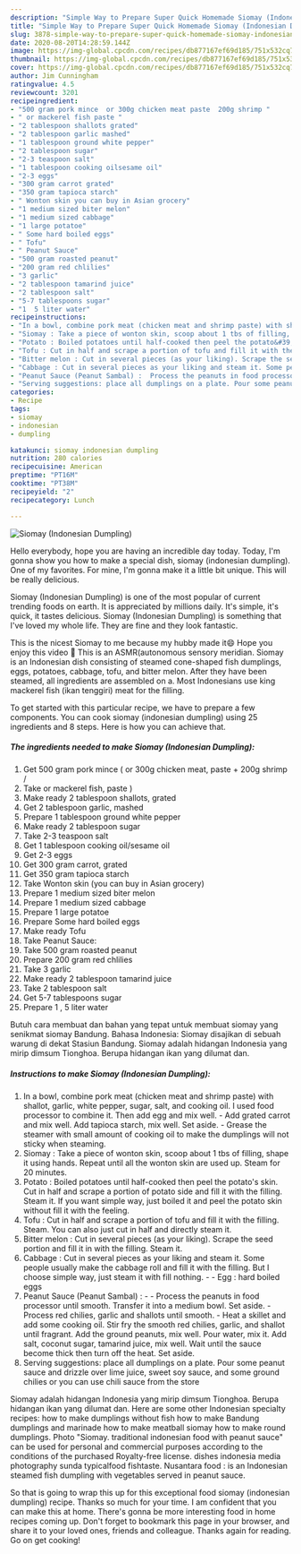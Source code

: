 ```yaml
---
description: "Simple Way to Prepare Super Quick Homemade Siomay (Indonesian Dumpling)"
title: "Simple Way to Prepare Super Quick Homemade Siomay (Indonesian Dumpling)"
slug: 3878-simple-way-to-prepare-super-quick-homemade-siomay-indonesian-dumpling
date: 2020-08-20T14:28:59.144Z
image: https://img-global.cpcdn.com/recipes/db877167ef69d185/751x532cq70/siomay-indonesian-dumpling-recipe-main-photo.jpg
thumbnail: https://img-global.cpcdn.com/recipes/db877167ef69d185/751x532cq70/siomay-indonesian-dumpling-recipe-main-photo.jpg
cover: https://img-global.cpcdn.com/recipes/db877167ef69d185/751x532cq70/siomay-indonesian-dumpling-recipe-main-photo.jpg
author: Jim Cunningham
ratingvalue: 4.5
reviewcount: 3201
recipeingredient:
- "500 gram pork mince  or 300g chicken meat paste  200g shrimp "
- " or mackerel fish paste "
- "2 tablespoon shallots grated"
- "2 tablespoon garlic mashed"
- "1 tablespoon ground white pepper"
- "2 tablespoon sugar"
- "2-3 teaspoon salt"
- "1 tablespoon cooking oilsesame oil"
- "2-3 eggs"
- "300 gram carrot grated"
- "350 gram tapioca starch"
- " Wonton skin you can buy in Asian grocery"
- "1 medium sized biter melon"
- "1 medium sized cabbage"
- "1 large potatoe"
- " Some hard boiled eggs"
- " Tofu"
- " Peanut Sauce"
- "500 gram roasted peanut"
- "200 gram red chlilies"
- "3 garlic"
- "2 tablespoon tamarind juice"
- "2 tablespoon salt"
- "5-7 tablespoons sugar"
- "1  5 liter water"
recipeinstructions:
- "In a bowl, combine pork meat (chicken meat and shrimp paste) with shallot, garlic, white pepper, sugar, salt, and cooking oil. I used food processor to combine it. Then add egg and mix well. Add grated carrot and mix well. Add tapioca starch, mix well. Set aside. Grease the steamer with small amount of cooking oil to make the dumplings will not sticky when steaming."
- "Siomay : Take a piece of wonton skin, scoop about 1 tbs of filling, shape it using hands. Repeat until all the wonton skin are used up. Steam for 20 minutes."
- "Potato : Boiled potatoes until half-cooked then peel the potato&#39;s skin. Cut in half and scrape a portion of potato side and fill it with the filling. Steam it. If you want simple way, just boiled it and peel the potato skin without fill it with the feeling."
- "Tofu : Cut in half and scrape a portion of tofu and fill it with the filling. Steam. You can also just cut in half and directly steam it."
- "Bitter melon : Cut in several pieces (as your liking). Scrape the seed portion and fill it in with the filling. Steam it."
- "Cabbage : Cut in several pieces as your liking and steam it. Some people usually make the cabbage roll and fill it with the filling. But I choose simple way, just steam it with fill nothing.  Egg : hard boiled eggs"
- "Peanut Sauce (Peanut Sambal) :  Process the peanuts in food processor until smooth. Transfer it into a medium bowl. Set aside. Process red chilies, garlic and shallots until smooth. Heat a skillet and add some cooking oil. Stir fry the smooth red chilies, garlic, and shallot until fragrant. Add the ground peanuts, mix well. Pour water, mix it. Add salt, coconut sugar, tamarind juice, mix well. Wait until the sauce become thick then turn off the heat. Set aside."
- "Serving suggestions: place all dumplings on a plate. Pour some peanut sauce and drizzle over lime juice, sweet soy sauce, and some ground chilies or you can use chili sauce from the store"
categories:
- Recipe
tags:
- siomay
- indonesian
- dumpling

katakunci: siomay indonesian dumpling 
nutrition: 280 calories
recipecuisine: American
preptime: "PT16M"
cooktime: "PT38M"
recipeyield: "2"
recipecategory: Lunch

---
```



![Siomay (Indonesian Dumpling)](https://img-global.cpcdn.com/recipes/db877167ef69d185/751x532cq70/siomay-indonesian-dumpling-recipe-main-photo.jpg)

Hello everybody, hope you are having an incredible day today. Today, I'm gonna show you how to make a special dish, siomay (indonesian dumpling). One of my favorites. For mine, I'm gonna make it a little bit unique. This will be really delicious.

Siomay (Indonesian Dumpling) is one of the most popular of current trending foods on earth. It is appreciated by millions daily. It's simple, it's quick, it tastes delicious. Siomay (Indonesian Dumpling) is something that I've loved my whole life. They are fine and they look fantastic.

This is the nicest Siomay to me because my hubby made it😄 Hope you enjoy this video 💖 This is an ASMR(autonomous sensory meridian. Siomay is an Indonesian dish consisting of steamed cone-shaped fish dumplings, eggs, potatoes, cabbage, tofu, and bitter melon. After they have been steamed, all ingredients are assembled on a. Most Indonesians use king mackerel fish (ikan tenggiri) meat for the filling.


To get started with this particular recipe, we have to prepare a few components. You can cook siomay (indonesian dumpling) using 25 ingredients and 8 steps. Here is how you can achieve that.

<!--inarticleads1-->

##### The ingredients needed to make Siomay (Indonesian Dumpling):

1. Get 500 gram pork mince ( or 300g chicken meat, paste + 200g shrimp /
1. Take  or mackerel fish, paste )
1. Make ready 2 tablespoon shallots, grated
1. Get 2 tablespoon garlic, mashed
1. Prepare 1 tablespoon ground white pepper
1. Make ready 2 tablespoon sugar
1. Take 2-3 teaspoon salt
1. Get 1 tablespoon cooking oil/sesame oil
1. Get 2-3 eggs
1. Get 300 gram carrot, grated
1. Get 350 gram tapioca starch
1. Take  Wonton skin (you can buy in Asian grocery)
1. Prepare 1 medium sized biter melon
1. Prepare 1 medium sized cabbage
1. Prepare 1 large potatoe
1. Prepare  Some hard boiled eggs
1. Make ready  Tofu
1. Take  Peanut Sauce:
1. Take 500 gram roasted peanut
1. Prepare 200 gram red chlilies
1. Take 3 garlic
1. Make ready 2 tablespoon tamarind juice
1. Take 2 tablespoon salt
1. Get 5-7 tablespoons sugar
1. Prepare 1 , 5 liter water


Butuh cara membuat dan bahan yang tepat untuk membuat siomay yang senikmat siomay Bandung. Bahasa Indonesia: Siomay disajikan di sebuah warung di dekat Stasiun Bandung. Siomay adalah hidangan Indonesia yang mirip dimsum Tionghoa. Berupa hidangan ikan yang dilumat dan. 

<!--inarticleads2-->

##### Instructions to make Siomay (Indonesian Dumpling):

1. In a bowl, combine pork meat (chicken meat and shrimp paste) with shallot, garlic, white pepper, sugar, salt, and cooking oil. I used food processor to combine it. Then add egg and mix well. - Add grated carrot and mix well. Add tapioca starch, mix well. Set aside. - Grease the steamer with small amount of cooking oil to make the dumplings will not sticky when steaming.
1. Siomay : Take a piece of wonton skin, scoop about 1 tbs of filling, shape it using hands. Repeat until all the wonton skin are used up. Steam for 20 minutes.
1. Potato : Boiled potatoes until half-cooked then peel the potato&#39;s skin. Cut in half and scrape a portion of potato side and fill it with the filling. Steam it. If you want simple way, just boiled it and peel the potato skin without fill it with the feeling.
1. Tofu : Cut in half and scrape a portion of tofu and fill it with the filling. Steam. You can also just cut in half and directly steam it.
1. Bitter melon : Cut in several pieces (as your liking). Scrape the seed portion and fill it in with the filling. Steam it.
1. Cabbage : Cut in several pieces as your liking and steam it. Some people usually make the cabbage roll and fill it with the filling. But I choose simple way, just steam it with fill nothing. -  - Egg : hard boiled eggs
1. Peanut Sauce (Peanut Sambal) : -  - Process the peanuts in food processor until smooth. Transfer it into a medium bowl. Set aside. - Process red chilies, garlic and shallots until smooth. - Heat a skillet and add some cooking oil. Stir fry the smooth red chilies, garlic, and shallot until fragrant. Add the ground peanuts, mix well. Pour water, mix it. Add salt, coconut sugar, tamarind juice, mix well. Wait until the sauce become thick then turn off the heat. Set aside.
1. Serving suggestions: place all dumplings on a plate. Pour some peanut sauce and drizzle over lime juice, sweet soy sauce, and some ground chilies or you can use chili sauce from the store


Siomay adalah hidangan Indonesia yang mirip dimsum Tionghoa. Berupa hidangan ikan yang dilumat dan. Here are some other Indonesian specialty recipes: how to make dumplings without fish how to make Bandung dumplings and marinade how to make meatball siomay how to make round dumplings. Photo &#34;Siomay. traditional indonesian food with peanut sauce&#34; can be used for personal and commercial purposes according to the conditions of the purchased Royalty-free license. dishes indonesia media photography sunda typicalfood fishtaste. Nusantara food : is an Indonesian steamed fish dumpling with vegetables served in peanut sauce. 

So that is going to wrap this up for this exceptional food siomay (indonesian dumpling) recipe. Thanks so much for your time. I am confident that you can make this at home. There's gonna be more interesting food in home recipes coming up. Don't forget to bookmark this page in your browser, and share it to your loved ones, friends and colleague. Thanks again for reading. Go on get cooking!
